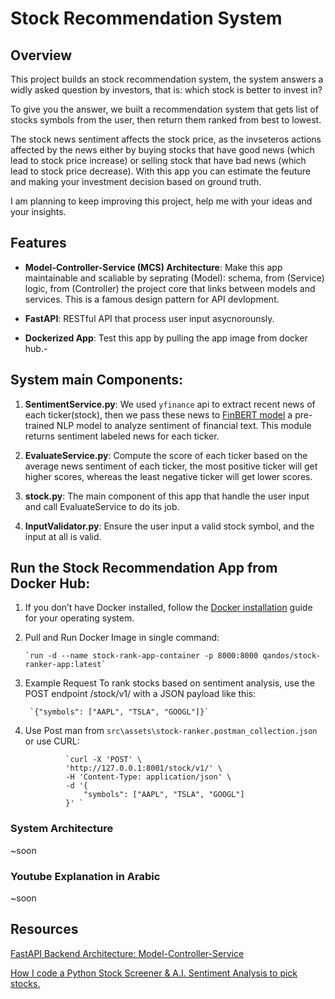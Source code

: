 
# Stock Recommendation System
## Overview

This project builds an stock recommendation system, the system answers a widly asked question by investors, that is: which stock is better to invest in? 

To give you the answer, we built a recommendation system that gets list of stocks symbols from the user, then return them ranked from best to lowest. 

The stock news sentiment affects the stock price, as the invseteros actions affected by the news either by buying stocks that have good news (which lead to stock price increase) or selling stock that have bad news (which lead to stock price decrease). With this app you can estimate the feuture and making your investment decision based on ground truth.

I am planning to keep improving this project, help me with your ideas and your insights. 

## Features
- **Model-Controller-Service (MCS) Architecture**: Make this app maintainable and scaliable by seprating (Model): schema, from (Service) logic, from (Controller) the project core that links between models and services. This is a famous design pattern for API devlopment.

- **FastAPI**: RESTful API that process user input asycnorounsly.

- **Dockerized App**: Test this app by pulling the app image from docker hub.- 


## System main Components:


1. **SentimentService.py**: We used `yfinance` api to extract recent news of each ticker(stock), then we pass these news to [FinBERT model](https://huggingface.co/ProsusAI/finbert) a pre-trained NLP model to analyze sentiment of financial text. This module returns sentiment labeled news for each ticker.

3. **EvaluateService.py**: Compute the score of each ticker based on the average news sentiment of each ticker, the most positive ticker will get higher scores, whereas the least negative ticker will get lower scores.

5. **stock.py**: The main component of this app that handle the user input and call EvaluateService to do its job.

6. **InputValidator.py**: Ensure the user input a valid stock symbol, and the input at all is valid.


## Run the Stock Recommendation App from Docker Hub:

1.  If you don’t have Docker installed, follow the [Docker installation](https://docs.docker.com/engine/install/) guide for your operating system.

 
2. Pull and Run Docker Image in single command:
   
       `run -d --name stock-rank-app-container -p 8000:8000 qandos/stock-ranker-app:latest`
   
3. Example Request
To rank stocks based on sentiment analysis, use the POST endpoint /stock/v1/ with a JSON payload like this:

        `{"symbols": ["AAPL", "TSLA", "GOOGL"]}`

4. Use Post man from `src\assets\stock-ranker.postman_collection.json` or use CURL:

                `curl -X 'POST' \
                'http://127.0.0.1:8001/stock/v1/' \
                -H 'Content-Type: application/json' \
                -d '{
                    "symbols": ["AAPL", "TSLA", "GOOGL"]
                }' `

### System Architecture
~soon

### Youtube Explanation in Arabic
~soon

## Resources
[FastAPI Backend Architecture: Model-Controller-Service](https://medium.com/@jeremyalvax/fastapi-backend-architecture-model-controller-service-44e920567699)

[How I code a Python Stock Screener & A.I. Sentiment Analysis to pick stocks.](https://medium.com/@chedy.smaoui/how-i-code-a-python-stock-screener-a-i-sentiment-analysis-to-pick-stocks-77059463f77a)


